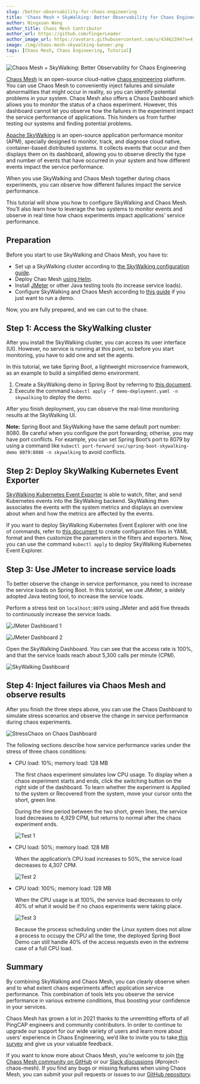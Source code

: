 ```yaml
---
slug: /better-observability-for-chaos-engineering
title: 'Chaos Mesh + SkyWalking: Better Observability for Chaos Engineering'
author: Ningxuan Wang
author_title: Chaos Mesh Contributor
author_url: https://github.com/FingerLeader
author_image_url: https://avatars.githubusercontent.com/u/43462394?v=4
image: /img/chaos-mesh-skywalking-banner.png
tags: [Chaos Mesh, Chaos Engineering, Tutorial]
---
```


![Chaos Mesh + SkyWalking: Better Observability for Chaos Engineering](/img/chaos-mesh-skywalking-banner.png)

[Chaos Mesh](https://github.com/chaos-mesh/chaos-mesh) is an open-source cloud-native [chaos engineering](https://en.wikipedia.org/wiki/Chaos_engineering) platform. You can use Chaos Mesh to conveniently inject failures and simulate abnormalities that might occur in reality, so you can identify potential problems in your system. Chaos Mesh also offers a Chaos Dashboard which allows you to monitor the status of a chaos experiment. However, this dashboard cannot let you observe how the failures in the experiment impact the service performance of applications. This hinders us from further testing our systems and finding potential problems. 

<!--truncate-->

[Apache SkyWalking](https://github.com/apache/skywalking) is an open-source application performance monitor (APM), specially designed to monitor, track, and diagnose cloud native, container-based distributed systems. It collects events that occur and then displays them on its dashboard, allowing you to observe directly the type and number of events that have occurred in your system and how different events impact the service performance. 

When you use SkyWalking and Chaos Mesh together during chaos experiments, you can observe how different failures impact the service performance. 

This tutorial will show you how to configure SkyWalking and Chaos Mesh. You’ll also learn how to leverage the two systems to monitor events and observe in real time how chaos experiments impact applications’ service performance. 

## Preparation

Before you start to use SkyWalking and Chaos Mesh, you have to:

* Set up a SkyWalking cluster according to [the SkyWalking configuration guide](https://github.com/apache/skywalking-kubernetes#install).
* Deploy Chao Mesh [using Helm](https://chaos-mesh.org/docs/production-installation-using-helm/).
* Install [JMeter](https://jmeter.apache.org/index.html) or other Java testing tools (to increase service loads).
* Configure SkyWalking and Chaos Mesh according to [this guide](https://github.com/chaos-mesh/chaos-mesh-on-skywalking) if you just want to run a demo.

Now, you are fully prepared, and we can cut to the chase. 

## Step 1: Access the SkyWalking cluster

After you install the SkyWalking cluster, you can access its user interface (UI). However, no service is running at this point, so before you start monitoring, you have to add one and set the agents.

In this tutorial, we take Spring Boot, a lightweight microservice framework, as an example to build a simplified demo environment.

1. Create a SkyWalking demo in Spring Boot by referring to [this document](https://github.com/chaos-mesh/chaos-mesh-on-skywalking/blob/master/demo-deployment.yaml).
2. Execute the command `kubectl apply -f demo-deployment.yaml -n skywalking` to deploy the demo. 

After you finish deployment, you can observe the real-time monitoring results at the SkyWalking UI. 

**Note:** Spring Boot and SkyWalking have the same default port number: 8080. Be careful when you configure the port forwarding; otherise, you may have port conflicts. For example, you can set Spring Boot’s port to 8079 by using a command like `kubectl port-forward svc/spring-boot-skywalking-demo 8079:8080 -n skywalking` to avoid conflicts. 

## Step 2: Deploy SkyWalking Kubernetes Event Exporter

[SkyWalking Kubernetes Event Exporter](https://github.com/apache/skywalking-kubernetes-event-exporter) is able to watch, filter, and send Kubernetes events into the SkyWalking backend. SkyWalking then associates the events with the system metrics and displays an overview about when and how the metrics are affected by the events.

If you want to deploy SkyWalking Kubernetes Event Explorer with one line of commands, refer to [this document](https://github.com/chaos-mesh/chaos-mesh-on-skywalking/blob/master/exporter-deployment.yaml) to create configuration files in YAML format and then customize the parameters in the filters and exporters. Now, you can use the command `kubectl apply` to deploy SkyWalking Kubernetes Event Explorer. 

## Step 3: Use JMeter to increase service loads

To better observe the change in service performance, you need to increase the service loads on Spring Boot. In this tutorial, we use JMeter, a widely adopted Java testing tool, to increase the service loads. 

Perform a stress test on `localhost:8079` using JMeter and add five threads to continuously increase the service loads. 

![JMeter Dashboard 1](/img/jmeter-1.png)


![JMeter Dashboard 2](/img/jmeter-2.png)

Open the SkyWalking Dashboard. You can see that the access rate is 100%, and that the service loads reach about 5,300 calls per minute (CPM). 

![SkyWalking Dashboard](/img/skywalking-dashboard.png)

## Step 4: Inject failures via Chaos Mesh and observe results 

After you finish the three steps above, you can use the Chaos Dashboard to simulate stress scenarios and observe the change in service performance during chaos experiments. 

![StressChaos on Chaos Dashboard](/img/chaos-dashboard-stresschaos.png)

The following sections describe how service performance varies under the stress of three chaos conditions:

* CPU load: 10%;  memory load: 128 MB
   
    The first chaos experiment simulates low CPU usage. To display when a chaos experiment starts and ends, click the switching button on the right side of the dashboard. To learn whether the experiment is Applied to the system or Recovered from the system, move your cursor onto the short, green line. 
    
    During the time period between the two short, green lines, the service load decreases to 4,929 CPM, but returns to normal after the chaos experiment ends. 
    
    ![Test 1](/img/cpuload-1.png)

* CPU load: 50%; memory load: 128 MB
    
    When the application’s CPU load increases to 50%,  the service load decreases to 4,307 CPM.
    
    ![Test 2](/img/cpuload-2.png)

* CPU load: 100%; memory load: 128 MB

    When the CPU usage is at 100%, the service load decreases to only 40% of what it would be if no chaos experiments were taking place. 
    
    ![Test 3](/img/cpuload-3.png)
    
    Because the process scheduling under the Linux system does not allow a process to occupy the CPU all the time, the deployed Spring Boot Demo can still handle 40% of the access requests even in the extreme case of a full CPU load.

## Summary

By combining SkyWalking and Chaos Mesh, you can clearly observe when and to what extent chaos experiments affect application service performance. This combination of tools lets you observe the service performance in various extreme conditions, thus boosting your confidence in your services. 

Chaos Mesh has grown a lot in 2021 thanks to the unremitting efforts of all PingCAP engineers and community contributors. In order to continue to upgrade our support for our wide variety of users and learn more about users’ experience in Chaos Engineering, we’d like to invite you to take[ this survey](https://www.surveymonkey.com/r/X77BCNM) and give us your valuable feedback. 

If you want to know more about Chaos Mesh, you’re welcome to join [the Chaos Mesh community on GitHub](https://github.com/chaos-mesh) or our [Slack discussions](https://slack.cncf.io/) (#project-chaos-mesh). If you find any bugs or missing features when using Chaos Mesh, you can submit your pull requests or issues to our [GitHub repository](https://github.com/chaos-mesh/chaos-mesh). 